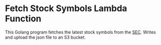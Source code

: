 # Fetch Stock Symbols Lambda Function

This Golang program fetches the latest stock symbols from the [SEC](https://www.sec.gov/files/company_tickers.json).
Writes and upload the json file to an S3 bucket.
